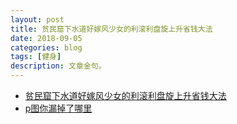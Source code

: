 ```yaml
---
layout: post
title: 贫民窟下水道好嫁风少女的利滚利盘旋上升省钱大法
date: 2018-09-05
categories: blog
tags: [健身]
description: 文章金句。
---
```


- [贫民窟下水道好嫁风少女的利滚利盘旋上升省钱大法](http://www.lukou.com/userfeed/16444185)
- [p图你漏掉了哪里](http://www.lukou.com/userfeed/15355490)
